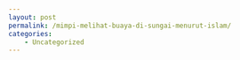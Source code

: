 ```yaml
---
layout: post
permalink: /mimpi-melihat-buaya-di-sungai-menurut-islam/
categories:
    - Uncategorized
---
```


